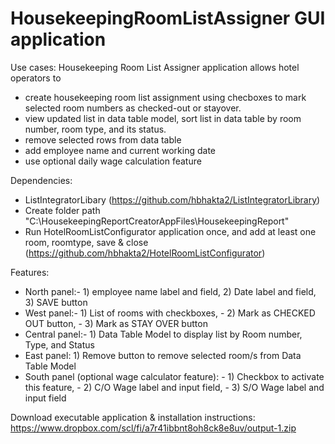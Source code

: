 # HousekeepingRoomListAssigner GUI application 
Use cases:
Housekeeping Room List Assigner application allows hotel operators to 
- create housekeeping room list assignment using checboxes to mark selected room numbers as checked-out or stayover.
- view updated list in data table model, sort list in data table by room number, room type, and its status.
- remove selected rows from data table
- add employee name and current working date
- use optional daily wage calculation feature

Dependencies:
- ListIntegratorLibary (https://github.com/hbhakta2/ListIntegratorLibrary)
- Create folder path "C:\HousekeepingReportCreatorAppFiles\HousekeepingReport"
- Run HotelRoomListConfigurator application once, and add at least one room, roomtype, save & close (https://github.com/hbhakta2/HotelRoomListConfigurator)

Features:
- North panel:- 1) employee name label and field, 2) Date label and field, 3) SAVE button
- West panel:- 1) List of rooms with checkboxes,
             - 2) Mark as CHECKED OUT button,
             - 3) Mark as STAY OVER button
- Central panel:- 1) Data Table Model to display list by Room number, Type, and Status
- East panel: 1) Remove button to remove selected room/s from Data Table Model
- South panel (optional wage calculator feature):
              - 1) Checkbox to activate this feature,
              - 2) C/O Wage label and input field,
              - 3) S/O Wage label and input field

Download executable application & installation instructions: https://www.dropbox.com/scl/fi/a7r41ibbnt8oh8ck8e8uv/output-1.zip
